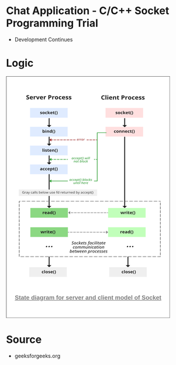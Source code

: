 # Chat Application - C/C++ Socket Programming Trial

* Development Continues


# Logic

![Logic](dev-docs/server-client-pattern.png)

# Source

* geeksforgeeks.org
